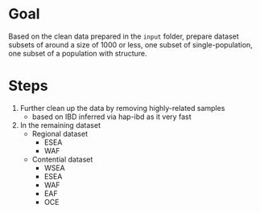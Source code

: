 # Goal

Based on the clean data prepared in the `input` folder, prepare dataset subsets
of around a size of 1000 or less, one subset of single-population, one subset of a population with structure.

# Steps

1. Further clean up the data by removing highly-related samples
    - based on IBD inferred via hap-ibd as it very fast
2. In the remaining dataset 
    - Regional dataset
        - ESEA
        - WAF
    - Contential dataset 
        - WSEA
        - ESEA
        - WAF
        - EAF
        - OCE

